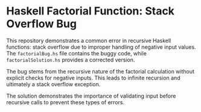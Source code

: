 # Haskell Factorial Function: Stack Overflow Bug

This repository demonstrates a common error in recursive Haskell functions: stack overflow due to improper handling of negative input values.  The `factorialBug.hs` file contains the buggy code, while `factorialSolution.hs` provides a corrected version.

The bug stems from the recursive nature of the factorial calculation without explicit checks for negative inputs.  This leads to infinite recursion and ultimately a stack overflow exception.

The solution demonstrates the importance of validating input before recursive calls to prevent these types of errors.